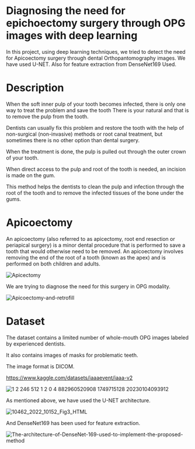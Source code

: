 # Diagnosing the need for epichoectomy surgery through OPG images with deep learning

In this project, using deep learning techniques, we tried to detect the need for Apicoectomy surgery through dental Orthopantomography images.
We have used U-NET.
Also for feature extraction from DenseNet169 Used.

# Description

When the soft inner pulp of your tooth becomes infected, there is only one way to treat the problem and save the tooth
There is your natural and that is to remove the pulp from the tooth.

Dentists can usually fix this problem and restore the tooth with the help of non-surgical (non-invasive) methods or root canal treatment, but sometimes there is no other option than dental surgery.

When the treatment is done, the pulp is pulled out through the outer crown of your tooth.

When direct access to the pulp and root of the tooth is needed, an incision is made on the gum.

This method helps the dentists to clean the pulp and infection through the root of the tooth and to remove the infected tissues of the bone under the gums.

# Apicoectomy

An apicoectomy (also referred to as apicectomy, root end resection or periapical surgery) is a minor dental procedure that is performed to save a tooth that would otherwise need to be removed. An apicoectomy involves removing the end of the root of a tooth (known as the apex) and is performed on both children and adults.


![Apicectomy](https://github.com/MojtabaZarreh/Diagnosing-the-need-for-epichoectomy-surgery-through-OPG-images-with-deep-learning/assets/71370569/852b4d89-f958-4590-b5b3-44ebaeecbd31)


We are trying to diagnose the need for this surgery in OPG modality.


![Apicoectomy-and-retrofill](https://github.com/MojtabaZarreh/Diagnosing-the-need-for-epichoectomy-surgery-through-OPG-images-with-deep-learning/assets/71370569/05018d21-59be-4845-b0a9-661c1ec37a43)



# Dataset

The dataset contains a limited number of whole-mouth OPG images labeled by experienced dentists.

It also contains images of masks for problematic teeth.

The image format is DICOM.

https://www.kaggle.com/datasets/iaaaevent/iaaa-v2

![1 2 246 512 1 2 0 4 882960520908 1749715128 20230104093912](https://github.com/MojtabaZarreh/Diagnosing-the-need-for-epichoectomy-surgery-through-OPG-images-with-deep-learning/assets/71370569/1056f447-fa50-4197-b42f-7eb16991b454)










As mentioned above, we have used the U-NET architecture.


![10462_2022_10152_Fig3_HTML](https://github.com/MojtabaZarreh/Diagnosing-the-need-for-epichoectomy-surgery-through-OPG-images-with-deep-learning/assets/71370569/8185501e-713c-4d5a-83ce-4d0d68687126)


And DenseNet169 has been used for feature extraction.


![The-architecture-of-DenseNet-169-used-to-implement-the-proposed-method](https://github.com/MojtabaZarreh/Diagnosing-the-need-for-epichoectomy-surgery-through-OPG-images-with-deep-learning/assets/71370569/8b465802-0f15-4154-884f-ee45c01ae846)




